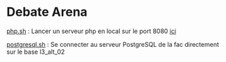 # Debate Arena

[php.sh](php.sh) : Lancer un serveur php en local sur le port 8080 [ici](https://localhost:8080)

[postgresql.sh](postgresql.sh) : Se connecter au serveur PostgreSQL de la fac directement sur le base l3_alt_02